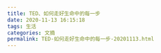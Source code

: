 ```yaml
---
title: TED、如何走好生命中的每一步
date: 2020-11-13 16:15:18
tags: 生活
categories: 文摘
permalink: TED-如何走好生命中的每一步-20201113.html
---
```


